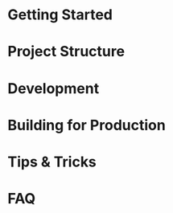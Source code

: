 # Getting Started
# Project Structure
# Development
# Building for Production
# Tips & Tricks
# FAQ
